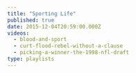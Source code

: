 ```yaml
---
title: "Sporting Life"
published: true
date: 2015-12-04T20:59:00.000Z
videos:
  - blood-and-sport
  - curt-flood-rebel-without-a-clause
  - picking-a-winner-the-1998-nfl-draft
type: playlists
---
```

